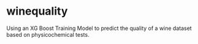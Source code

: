 # winequality
 Using an XG Boost Training Model to predict the quality of a wine dataset based on physicochemical tests.
